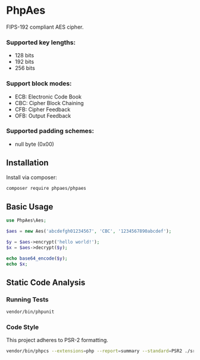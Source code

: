 # PhpAes

FIPS-192 compliant AES cipher.

### Supported key lengths:
- 128 bits
- 192 bits
- 256 bits

### Support block modes:

- ECB: Electronic Code Book
- CBC: Cipher Block Chaining
- CFB: Cipher Feedback
- OFB: Output Feedback

### Supported padding schemes:

- null byte (0x00)


## Installation

Install via composer:

```sh
composer require phpaes/phpaes
```

## Basic Usage

```php
use PhpAes\Aes;

$aes = new Aes('abcdefgh01234567', 'CBC', '1234567890abcdef');

$y = $aes->encrypt('hello world!');
$x = $aes->decrypt($y);

echo base64_encode($y);
echo $x;
```

## Static Code Analysis

### Running Tests

```sh
vendor/bin/phpunit
```

### Code Style

This project adheres to PSR-2 formatting.

```sh
vendor/bin/phpcs --extensions=php --report=summary --standard=PSR2 ./src ./tests
```